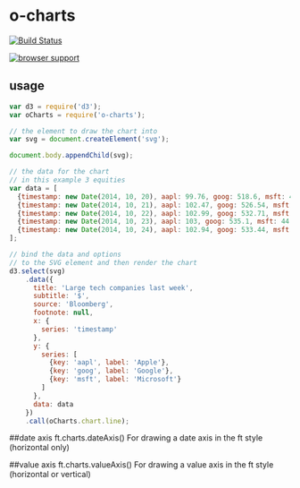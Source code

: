 # o-charts

[![Build Status](https://travis-ci.org/ft-interactive/o-charts.png?branch=master)](https://travis-ci.org/ft-interactive/o-charts)

[![browser support](https://ci.testling.com/ft-interactive/o-charts.png)
](https://ci.testling.com/ft-interactive/o-charts)

## usage

```javascript
var d3 = require('d3');
var oCharts = require('o-charts');

// the element to draw the chart into
var svg = document.createElement('svg');

document.body.appendChild(svg);

// the data for the chart
// in this example 3 equities
var data = [
  {timestamp: new Date(2014, 10, 20), aapl: 99.76, goog: 518.6, msft: 44.08},
  {timestamp: new Date(2014, 10, 21), aapl: 102.47, goog: 526.54, msft: 44.86},
  {timestamp: new Date(2014, 10, 22), aapl: 102.99, goog: 532.71, msft: 44.38},
  {timestamp: new Date(2014, 10, 23), aapl: 103, goog: 535.1, msft: 44.29},
  {timestamp: new Date(2014, 10, 24), aapl: 102.94, goog: 533.44, msft: 44.32}
];

// bind the data and options
// to the SVG element and then render the chart
d3.select(svg)
    .data({
      title: 'Large tech companies last week',
      subtitle: '$',
      source: 'Bloomberg',
      footnote: null,
      x: {
        series: 'timestamp'
      },
      y: {
        series: [
          {key: 'aapl', label: 'Apple'},
          {key: 'goog', label: 'Google'},
          {key: 'msft', label: 'Microsoft'}
        ]
      },
      data: data
    })
    .call(oCharts.chart.line);
```

##date axis
ft.charts.dateAxis()
For drawing a date axis in the ft style (horizontal only)

##value axis
ft.charts.valueAxis()
For drawing a value axis in the ft style (horizontal or vertical)

